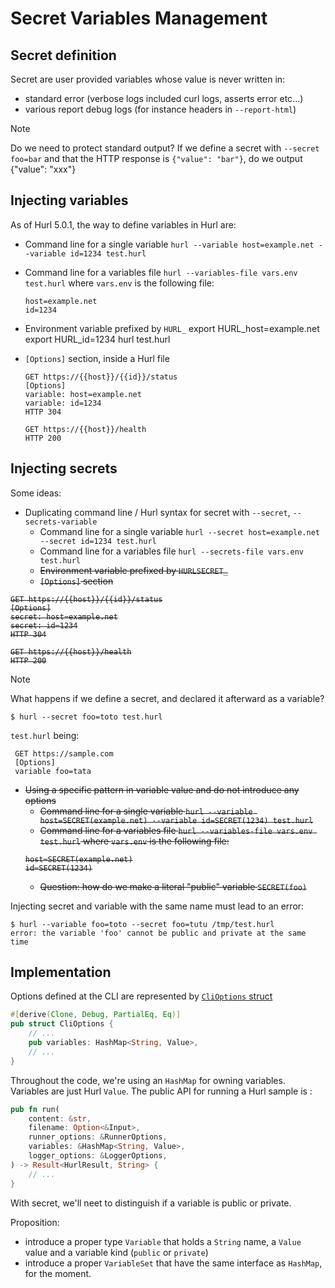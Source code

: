 # Secret Variables Management

## Secret definition

Secret are user provided variables whose value is never written in:

- standard error (verbose logs included curl logs, asserts error etc...)
- various report debug logs (for instance headers in `--report-html`)

> [!NOTE]
> Do we need to protect standard output? If we define a secret with `--secret foo=bar` and that
> the HTTP response is `{"value": "bar"}`, do we output {"value": "xxx"} 


## Injecting variables

As of Hurl 5.0.1, the way to define variables in Hurl are:

- Command line for a single variable `hurl --variable host=example.net --variable id=1234 test.hurl`
- Command line for a variables file `hurl --variables-file vars.env test.hurl` where `vars.env` is the following file:

    ```
    host=example.net
    id=1234
    ```

- Environment variable prefixed by `HURL_`
   export HURL_host=example.net
   export HURL_id=1234
   hurl test.hurl
- `[Options]` section, inside a Hurl file

    ```hurl
    GET https://{{host}}/{{id}}/status
    [Options]
    variable: host=example.net
    variable: id=1234
    HTTP 304
    
    GET https://{{host}}/health
    HTTP 200
    ```

## Injecting secrets

Some ideas:

- Duplicating command line / Hurl syntax for secret with `--secret`, `--secrets-variable`
  - Command line for a single variable `hurl --secret host=example.net --secret id=1234 test.hurl`
  - Command line for a variables file `hurl --secrets-file vars.env test.hurl`
  - ~~Environment variable prefixed by `HURLSECRET_`~~
  - ~~`[Options]` section~~

<strike>

```hurl
GET https://{{host}}/{{id}}/status
[Options]
secret: host=example.net
secret: id=1234
HTTP 304

GET https://{{host}}/health
HTTP 200
```

</strike>

> [!NOTE]
> What happens if we define a secret, and declared it afterward as a variable?
> ```shell
> $ hurl --secret foo=toto test.hurl
> ```
> `test.hurl` being:
> ```hurl
>  GET https://sample.com
>  [Options]
>  variable foo=tata
> ```

<strike>

- Using a specific pattern in variable value and do not introduce any options
    - Command line for a single variable `hurl --variable host=SECRET(example.net) --variable id=SECRET(1234) test.hurl`
    - Command line for a variables file `hurl --variables-file vars.env test.hurl` where `vars.env` is the following file:
    ```
    host=SECRET(example.net)
    id=SECRET(1234)
    ```
    - Question: how do we make a literal "public" variable `SECRET(foo)`

</strike>

Injecting secret and variable with the same name must lead to an error:

```shell
$ hurl --variable foo=toto --secret foo=tutu /tmp/test.hurl
error: the variable 'foo' cannot be public and private at the same time
```


## Implementation

Options defined at the CLI are represented by [`CliOptions` struct](https://github.com/Orange-OpenSource/hurl/blob/master/packages/hurl/src/cli/options/mod.rs)

```rust
#[derive(Clone, Debug, PartialEq, Eq)]
pub struct CliOptions {
    // ...
    pub variables: HashMap<String, Value>,
    // ...
}
```

Throughout the code, we're using an `HashMap` for owning variables. Variables are just Hurl `Value`. The public API 
for running a Hurl sample is :

```rust
pub fn run(
    content: &str,
    filename: Option<&Input>,
    runner_options: &RunnerOptions,
    variables: &HashMap<String, Value>,
    logger_options: &LoggerOptions,
) -> Result<HurlResult, String> {
    // ...
}
```

With secret, we'll neet to distinguish if a variable is public or private. 

Proposition:

- introduce a proper type `Variable` that holds a `String` name, a `Value` value and a variable kind (`public` or `private`) 
- introduce a proper `VariableSet` that have the same interface as `HashMap`, for the moment.